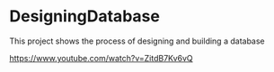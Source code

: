 # DesigningDatabase
This project shows the process of designing and building a database 

https://www.youtube.com/watch?v=ZitdB7Kv6vQ
